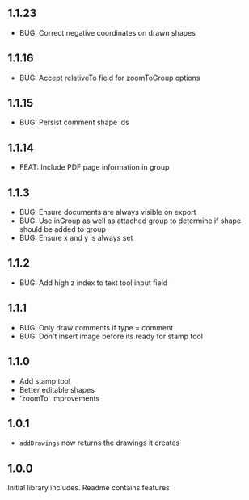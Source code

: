 ## 1.1.23

- BUG: Correct negative coordinates on drawn shapes

## 1.1.16

- BUG: Accept relativeTo field for zoomToGroup options

## 1.1.15

- BUG: Persist comment shape ids

## 1.1.14

- FEAT: Include PDF page information in group

## 1.1.3

- BUG: Ensure documents are always visible on export
- BUG: Use inGroup as well as attached group to determine if shape should be added to group
- BUG: Ensure x and y is always set

## 1.1.2

- BUG: Add high z index to text tool input field

## 1.1.1

- BUG: Only draw comments if type = comment
- BUG: Don't insert image before its ready for stamp tool

## 1.1.0

- Add stamp tool
- Better editable shapes
- 'zoomTo' improvements

## 1.0.1

- `addDrawings` now returns the drawings it creates

## 1.0.0

Initial library includes. Readme contains features
